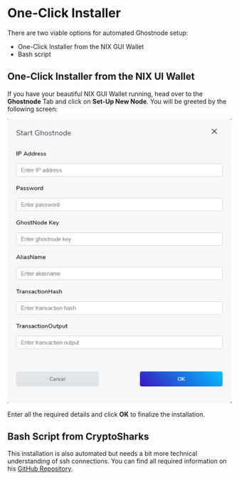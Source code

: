 # One-Click Installer

There are two viable options for automated Ghostnode setup:

* One-Click Installer from the NIX GUI Wallet
* Bash script 

## One-Click Installer from the NIX UI Wallet

If you have your beautiful NIX GUI Wallet running, head over to the **Ghostnode** Tab and click on **Set-Up New Node**. You will be greeted by the following screen:

![Ghostnode Setup Screen](../../.gitbook/assets/nix_wallet_2019-03-27_09-23-41.png)

Enter all the required details and click **OK** to finalize the installation.

## Bash Script from CryptoSharks

This installation is also automated but needs a bit more technical understanding of ssh connections. You can find all required information on his [GitHub Repository](https://github.com/cryptosharks131/Ghostnode).

